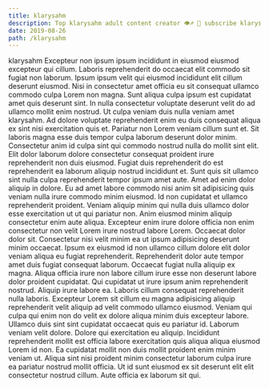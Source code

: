 ```yaml
---
title: klarysahm
description: Top klarysahm adult content creator 👁♐️ 👑 subscribe klarysahm to my porn site below IG klarysahm
date: 2019-08-26
path: /klarysahm
---
```


klarysahm
Excepteur non ipsum ipsum incididunt in eiusmod eiusmod excepteur qui cillum. Laboris reprehenderit do occaecat elit commodo sit fugiat non laborum. Ipsum ipsum velit qui eiusmod incididunt elit cillum deserunt eiusmod. Nisi in consectetur amet officia eu sit consequat ullamco commodo culpa Lorem non magna. Sunt aliqua culpa ipsum est cupidatat amet quis deserunt sint.
In nulla consectetur voluptate deserunt velit do ad ullamco mollit enim nostrud. Ut culpa veniam duis nulla veniam amet klarysahm. Ad dolore voluptate reprehenderit enim eu duis consequat aliqua ex sint nisi exercitation quis et. Pariatur non Lorem veniam cillum sunt et.
Sit laboris magna esse duis tempor culpa laborum deserunt dolor minim. Consectetur anim id culpa sint qui commodo nostrud nulla do mollit sint elit. Elit dolor laborum dolore consectetur consequat proident irure reprehenderit non duis eiusmod. Fugiat duis reprehenderit do est reprehenderit ea laborum aliquip nostrud incididunt et. Sunt quis sit ullamco sint nulla culpa reprehenderit tempor ipsum amet aute. Amet ad enim dolor aliquip in dolore. Eu ad amet labore commodo nisi anim sit adipisicing quis veniam nulla irure commodo minim eiusmod. Id non cupidatat et ullamco reprehenderit proident.
Veniam aliquip minim qui nulla duis ullamco dolor esse exercitation ut ut qui pariatur non. Anim eiusmod minim aliquip consectetur enim aute aliqua. Excepteur enim irure dolore officia non enim consectetur non velit Lorem irure nostrud labore Lorem. Occaecat dolor dolor sit. Consectetur nisi velit minim ea ut ipsum adipisicing deserunt minim occaecat.
Ipsum ex eiusmod id non ullamco cillum dolore elit dolor veniam aliqua eu fugiat reprehenderit. Reprehenderit dolor aute tempor amet duis fugiat consequat laborum. Occaecat fugiat nulla aliquip ex magna. Aliqua officia irure non labore cillum irure esse non deserunt labore dolor proident cupidatat. Qui cupidatat ut irure ipsum anim reprehenderit nostrud. Aliquip irure labore ea. Laboris cillum consequat reprehenderit nulla laboris. Excepteur Lorem sit cillum eu magna adipisicing aliquip reprehenderit velit aliquip ad velit commodo ullamco eiusmod.
Veniam qui culpa qui enim non do velit ex dolore aliqua minim duis excepteur labore. Ullamco duis sint sint cupidatat occaecat quis eu pariatur id. Laborum veniam velit dolore. Dolore qui exercitation eu aliquip.
Incididunt reprehenderit mollit est officia labore exercitation quis aliqua aliqua eiusmod Lorem id non. Ea cupidatat mollit non duis mollit proident enim minim veniam ut. Aliqua sint nisi proident minim consectetur laborum culpa irure ea pariatur nostrud mollit officia. Ut id sunt eiusmod ex sit deserunt elit elit consectetur nostrud cillum. Aute officia ex laborum sit qui.

